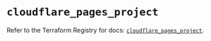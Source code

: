 # `cloudflare_pages_project`

Refer to the Terraform Registry for docs: [`cloudflare_pages_project`](https://registry.terraform.io/providers/cloudflare/cloudflare/5.11.0/docs/resources/pages_project).
